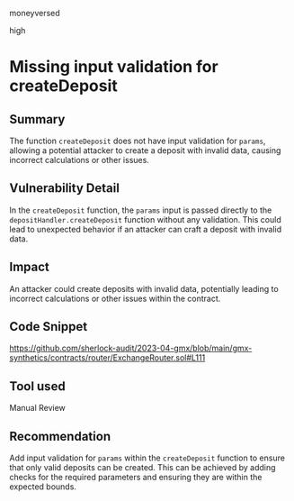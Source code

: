 moneyversed

high

# Missing input validation for createDeposit

## Summary

The function `createDeposit` does not have input validation for `params`, allowing a potential attacker to create a deposit with invalid data, causing incorrect calculations or other issues.

## Vulnerability Detail

In the `createDeposit` function, the `params` input is passed directly to the `depositHandler.createDeposit` function without any validation. This could lead to unexpected behavior if an attacker can craft a deposit with invalid data.

## Impact

An attacker could create deposits with invalid data, potentially leading to incorrect calculations or other issues within the contract.

## Code Snippet

https://github.com/sherlock-audit/2023-04-gmx/blob/main/gmx-synthetics/contracts/router/ExchangeRouter.sol#L111

## Tool used

Manual Review

## Recommendation

Add input validation for `params` within the `createDeposit` function to ensure that only valid deposits can be created. This can be achieved by adding checks for the required parameters and ensuring they are within the expected bounds.